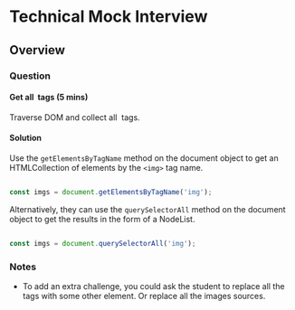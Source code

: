 # Technical Mock Interview

## Overview


### Question 

#### Get all <img> tags (5 mins)

Traverse DOM and collect all <img> tags.


#### Solution

Use the `getElementsByTagName` method on the document object to get an HTMLCollection of elements by the `<img>` tag name.

```js

const imgs = document.getElementsByTagName('img');
```

Alternatively, they can use the `querySelectorAll` method on the document object to get the results in the form of a NodeList.

```js

const imgs = document.querySelectorAll('img');
```


### Notes

* To add an extra challenge, you could ask the student to replace all the <img> tags with some other element. Or replace all the images sources.